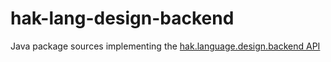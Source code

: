 # hak-lang-design-backend

Java package sources implementing the [hak.language.design.backend API](https://hassan-ait-kaci.net/hlt/doc/hlt/api/hlt/language/design/backend/package-summary.html)
